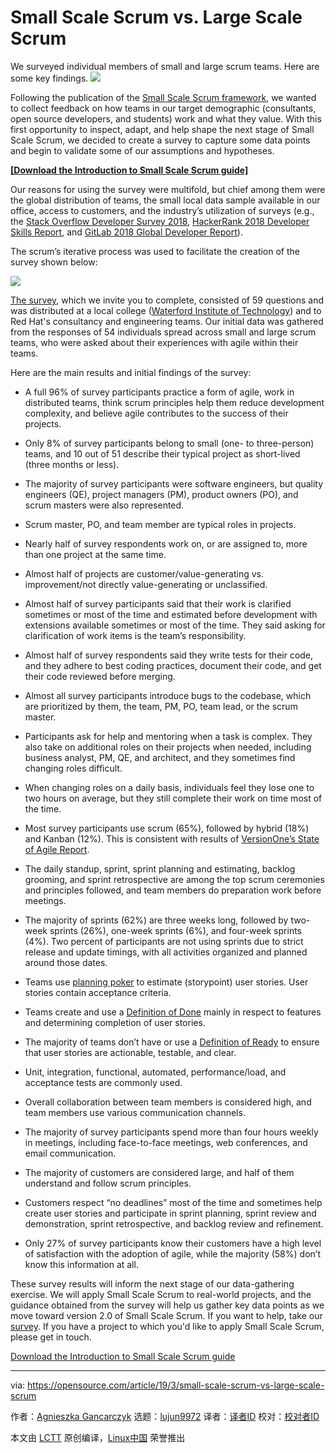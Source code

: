 [#]: collector: (lujun9972)
[#]: translator: ( )
[#]: reviewer: ( )
[#]: publisher: ( )
[#]: url: ( )
[#]: subject: (Small Scale Scrum vs. Large Scale Scrum)
[#]: via: (https://opensource.com/article/19/3/small-scale-scrum-vs-large-scale-scrum)
[#]: author: (Agnieszka Gancarczyk https://opensource.com/users/agagancarczyk)

Small Scale Scrum vs. Large Scale Scrum
======
We surveyed individual members of small and large scrum teams. Here are some key findings.
![](https://opensource.com/sites/default/files/styles/image-full-size/public/lead-images/BUSINESS_crowdvsopen.png?itok=AFjno_8v)

Following the publication of the [Small Scale Scrum framework][1], we wanted to collect feedback on how teams in our target demographic (consultants, open source developers, and students) work and what they value. With this first opportunity to inspect, adapt, and help shape the next stage of Small Scale Scrum, we decided to create a survey to capture some data points and begin to validate some of our assumptions and hypotheses.

**[[Download the Introduction to Small Scale Scrum guide]][2]**

Our reasons for using the survey were multifold, but chief among them were the global distribution of teams, the small local data sample available in our office, access to customers, and the industry’s utilization of surveys (e.g., the [Stack Overflow Developer Survey 2018][3], [HackerRank 2018 Developer Skills Report][4], and [GitLab 2018 Global Developer Report][5]).

The scrum’s iterative process was used to facilitate the creation of the survey shown below:

![](https://opensource.com/sites/default/files/uploads/survey_process.png)

[The survey][6], which we invite you to complete, consisted of 59 questions and was distributed at a local college ([Waterford Institute of Technology][7]) and to Red Hat's consultancy and engineering teams. Our initial data was gathered from the responses of 54 individuals spread across small and large scrum teams, who were asked about their experiences with agile within their teams.

Here are the main results and initial findings of the survey:

  * A full 96% of survey participants practice a form of agile, work in distributed teams, think scrum principles help them reduce development complexity, and believe agile contributes to the success of their projects.

  * Only 8% of survey participants belong to small (one- to three-person) teams, and 10 out of 51 describe their typical project as short-lived (three months or less).

  * The majority of survey participants were software engineers, but quality engineers (QE), project managers (PM), product owners (PO), and scrum masters were also represented.

  * Scrum master, PO, and team member are typical roles in projects.

  * Nearly half of survey respondents work on, or are assigned to, more than one project at the same time.

  * Almost half of projects are customer/value-generating vs. improvement/not directly value-generating or unclassified.

  * Almost half of survey participants said that their work is clarified sometimes or most of the time and estimated before development with extensions available sometimes or most of the time. They said asking for clarification of work items is the team’s responsibility.

  * Almost half of survey respondents said they write tests for their code, and they adhere to best coding practices, document their code, and get their code reviewed before merging.

  * Almost all survey participants introduce bugs to the codebase, which are prioritized by them, the team, PM, PO, team lead, or the scrum master.

  * Participants ask for help and mentoring when a task is complex. They also take on additional roles on their projects when needed, including business analyst, PM, QE, and architect, and they sometimes find changing roles difficult.

  * When changing roles on a daily basis, individuals feel they lose one to two hours on average, but they still complete their work on time most of the time.

  * Most survey participants use scrum (65%), followed by hybrid (18%) and Kanban (12%). This is consistent with results of [VersionOne’s State of Agile Report][8].

  * The daily standup, sprint, sprint planning and estimating, backlog grooming, and sprint retrospective are among the top scrum ceremonies and principles followed, and team members do preparation work before meetings.

  * The majority of sprints (62%) are three weeks long, followed by two-week sprints (26%), one-week sprints (6%), and four-week sprints (4%). Two percent of participants are not using sprints due to strict release and update timings, with all activities organized and planned around those dates.

  * Teams use [planning poker][9] to estimate (storypoint) user stories. User stories contain acceptance criteria.

  * Teams create and use a [Definition of Done][10] mainly in respect to features and determining completion of user stories.

  * The majority of teams don’t have or use a [Definition of Ready][11] to ensure that user stories are actionable, testable, and clear.

  * Unit, integration, functional, automated, performance/load, and acceptance tests are commonly used.

  * Overall collaboration between team members is considered high, and team members use various communication channels.

  * The majority of survey participants spend more than four hours weekly in meetings, including face-to-face meetings, web conferences, and email communication.

  * The majority of customers are considered large, and half of them understand and follow scrum principles.

  * Customers respect “no deadlines” most of the time and sometimes help create user stories and participate in sprint planning, sprint review and demonstration, sprint retrospective, and backlog review and refinement.

  * Only 27% of survey participants know their customers have a high level of satisfaction with the adoption of agile, while the majority (58%) don’t know this information at all.




These survey results will inform the next stage of our data-gathering exercise. We will apply Small Scale Scrum to real-world projects, and the guidance obtained from the survey will help us gather key data points as we move toward version 2.0 of Small Scale Scrum. If you want to help, take our [survey][6]. If you have a project to which you'd like to apply Small Scale Scrum, please get in touch.

[Download the Introduction to Small Scale Scrum guide][2]


--------------------------------------------------------------------------------

via: https://opensource.com/article/19/3/small-scale-scrum-vs-large-scale-scrum

作者：[Agnieszka Gancarczyk][a]
选题：[lujun9972][b]
译者：[译者ID](https://github.com/译者ID)
校对：[校对者ID](https://github.com/校对者ID)

本文由 [LCTT](https://github.com/LCTT/TranslateProject) 原创编译，[Linux中国](https://linux.cn/) 荣誉推出

[a]: https://opensource.com/users/agagancarczyk
[b]: https://github.com/lujun9972
[1]: https://opensource.com/article/19/2/small-scale-scrum-framework
[2]: https://opensource.com/downloads/small-scale-scrum
[3]: https://insights.stackoverflow.com/survey/2018/
[4]: https://research.hackerrank.com/developer-skills/2018/
[5]: https://about.gitlab.com/developer-survey/2018/
[6]: https://docs.google.com/forms/d/e/1FAIpQLScAXf52KMEiEzS68OOIsjLtwZJto_XT7A3b9aB0RhasnE_dEw/viewform?c=0&w=1
[7]: https://www.wit.ie/
[8]: https://explore.versionone.com/state-of-agile/versionone-12th-annual-state-of-agile-report
[9]: https://en.wikipedia.org/wiki/Planning_poker
[10]: https://www.scruminc.com/definition-of-done/
[11]: https://www.scruminc.com/definition-of-ready/
